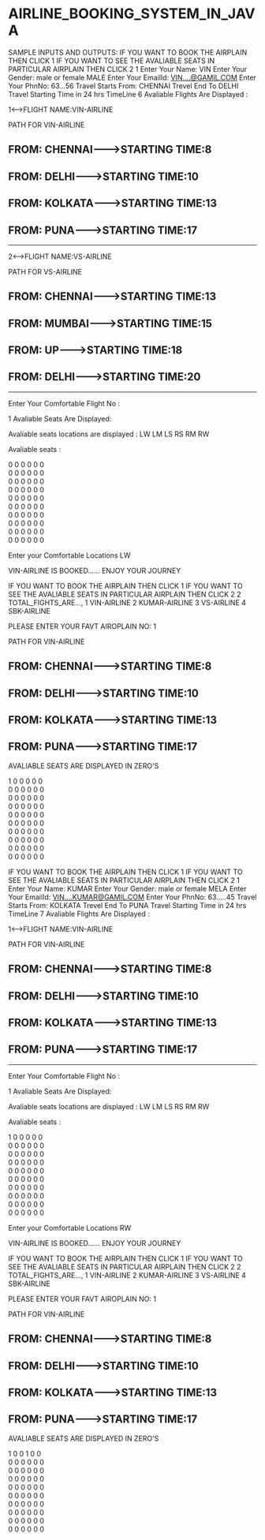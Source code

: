 # AIRLINE_BOOKING_SYSTEM_IN_JAVA
SAMPLE INPUTS AND OUTPUTS:
IF YOU WANT TO BOOK THE AIRPLAIN THEN CLICK 1
IF YOU WANT TO SEE THE AVALIABLE SEATS IN PARTICULAR AIRPLAIN THEN CLICK 2
1
Enter Your Name:
VIN
Enter Your Gender: male or female
MALE
Enter Your EmailId:
VIN....@GAMIL.COM
Enter Your PhnNo:
63...56
Travel Starts From:
CHENNAI
Trevel End To
DELHI
Travel Starting Time in 24 hrs TimeLine
6
Avaliable Flights Are Displayed :

1<-->FLIGHT NAME:VIN-AIRLINE

PATH FOR VIN-AIRLINE

FROM: CHENNAI--->STARTING TIME:8
--------------------------------------
FROM: DELHI--->STARTING TIME:10
--------------------------------------
FROM: KOLKATA--->STARTING TIME:13
--------------------------------------
FROM: PUNA--->STARTING TIME:17
--------------------------------------


---------------------------------------------------------------------------------------


2<-->FLIGHT NAME:VS-AIRLINE

PATH FOR VS-AIRLINE

FROM: CHENNAI--->STARTING TIME:13
--------------------------------------
FROM: MUMBAI--->STARTING TIME:15
--------------------------------------
FROM: UP--->STARTING TIME:18
--------------------------------------
FROM: DELHI--->STARTING TIME:20
--------------------------------------


---------------------------------------------------------------------------------------


Enter Your Comfortable Flight No :

1
Avaliable Seats Are Displayed:

Avaliable seats locations are displayed :
LW 
LM 
LS 
RS 
RM 
RW 

Avaliable seats :

0  0  0       0  0  0  
0  0  0       0  0  0  
0  0  0       0  0  0  
0  0  0       0  0  0  
0  0  0       0  0  0  
0  0  0       0  0  0  
0  0  0       0  0  0  
0  0  0       0  0  0  
0  0  0       0  0  0  
0  0  0       0  0  0  


Enter your Comfortable Locations
LW

VIN-AIRLINE IS BOOKED...... ENJOY YOUR JOURNEY


IF YOU WANT TO BOOK THE AIRPLAIN THEN CLICK 1
IF YOU WANT TO SEE THE AVALIABLE SEATS IN PARTICULAR AIRPLAIN THEN CLICK 2
2
TOTAL_FIGHTS_ARE...,
1 VIN-AIRLINE
2 KUMAR-AIRLINE
3 VS-AIRLINE
4 SBK-AIRLINE

PLEASE ENTER YOUR FAVT AIROPLAIN NO: 
1

PATH FOR VIN-AIRLINE

FROM: CHENNAI--->STARTING TIME:8
--------------------------------------
FROM: DELHI--->STARTING TIME:10
--------------------------------------
FROM: KOLKATA--->STARTING TIME:13
--------------------------------------
FROM: PUNA--->STARTING TIME:17
--------------------------------------

AVALIABLE SEATS ARE DISPLAYED IN ZERO'S

1  0  0       0  0  0  
0  0  0       0  0  0  
0  0  0       0  0  0  
0  0  0       0  0  0  
0  0  0       0  0  0  
0  0  0       0  0  0  
0  0  0       0  0  0  
0  0  0       0  0  0  
0  0  0       0  0  0  
0  0  0       0  0  0  


IF YOU WANT TO BOOK THE AIRPLAIN THEN CLICK 1
IF YOU WANT TO SEE THE AVALIABLE SEATS IN PARTICULAR AIRPLAIN THEN CLICK 2
1
Enter Your Name:
KUMAR
Enter Your Gender: male or female
MELA
Enter Your EmailId:
VIN....KUMAR@GAMIL.COM
Enter Your PhnNo:
63.....45
Travel Starts From:
KOLKATA
Trevel End To
PUNA
Travel Starting Time in 24 hrs TimeLine
7
Avaliable Flights Are Displayed :

1<-->FLIGHT NAME:VIN-AIRLINE

PATH FOR VIN-AIRLINE

FROM: CHENNAI--->STARTING TIME:8
--------------------------------------
FROM: DELHI--->STARTING TIME:10
--------------------------------------
FROM: KOLKATA--->STARTING TIME:13
--------------------------------------
FROM: PUNA--->STARTING TIME:17
--------------------------------------


---------------------------------------------------------------------------------------


Enter Your Comfortable Flight No :

1
Avaliable Seats Are Displayed:

Avaliable seats locations are displayed :
LW 
LM 
LS 
RS 
RM 
RW 

Avaliable seats :

1  0  0       0  0  0  
0  0  0       0  0  0  
0  0  0       0  0  0  
0  0  0       0  0  0  
0  0  0       0  0  0  
0  0  0       0  0  0  
0  0  0       0  0  0  
0  0  0       0  0  0  
0  0  0       0  0  0  
0  0  0       0  0  0  


Enter your Comfortable Locations
RW

VIN-AIRLINE IS BOOKED...... ENJOY YOUR JOURNEY


IF YOU WANT TO BOOK THE AIRPLAIN THEN CLICK 1
IF YOU WANT TO SEE THE AVALIABLE SEATS IN PARTICULAR AIRPLAIN THEN CLICK 2
2
TOTAL_FIGHTS_ARE...,
1 VIN-AIRLINE
2 KUMAR-AIRLINE
3 VS-AIRLINE
4 SBK-AIRLINE

PLEASE ENTER YOUR FAVT AIROPLAIN NO: 
1

PATH FOR VIN-AIRLINE

FROM: CHENNAI--->STARTING TIME:8
--------------------------------------
FROM: DELHI--->STARTING TIME:10
--------------------------------------
FROM: KOLKATA--->STARTING TIME:13
--------------------------------------
FROM: PUNA--->STARTING TIME:17
--------------------------------------

AVALIABLE SEATS ARE DISPLAYED IN ZERO'S

1  0  0       1  0  0  
0  0  0       0  0  0  
0  0  0       0  0  0  
0  0  0       0  0  0  
0  0  0       0  0  0  
0  0  0       0  0  0  
0  0  0       0  0  0  
0  0  0       0  0  0  
0  0  0       0  0  0  
0  0  0       0  0  0  

